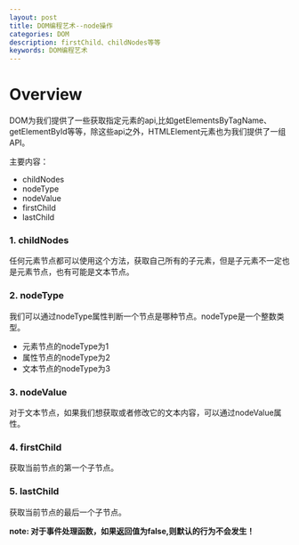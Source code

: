```yaml
---
layout: post
title: DOM编程艺术--node操作
categories: DOM
description: firstChild、childNodes等等
keywords: DOM编程艺术
---
```



# Overview
DOM为我们提供了一些获取指定元素的api,比如getElementsByTagName、getElementById等等，除这些api之外，HTMLElement元素也为我们提供了一组API。

主要内容：
* childNodes
* nodeType
* nodeValue
* firstChild
* lastChild

###  1. childNodes
  任何元素节点都可以使用这个方法，获取自己所有的子元素，但是子元素不一定也是元素节点，也有可能是文本节点。

### 2. nodeType
   我们可以通过nodeType属性判断一个节点是哪种节点。nodeType是一个整数类型。
   * 元素节点的nodeType为1
   * 属性节点的nodeType为2
   * 文本节点的nodeType为3

### 3. nodeValue
   对于文本节点，如果我们想获取或者修改它的文本内容，可以通过nodeValue属性。

### 4. firstChild
  获取当前节点的第一个子节点。

### 5. lastChild
   获取当前节点的最后一个子节点。

   **note: 对于事件处理函数，如果返回值为false,则默认的行为不会发生！**
